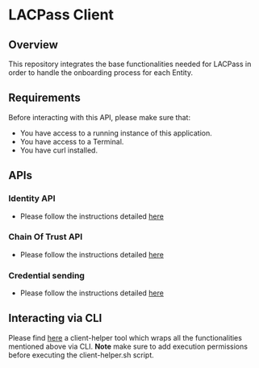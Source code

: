 # LACPass Client

## Overview

This repository integrates the base functionalities needed for LACPass in order to handle the onboarding process for each Entity.

## Requirements

Before interacting with this API, please make sure that:
* You have access to a running instance of this application.
* You have access to a Terminal.
* You have curl installed.

## APIs

### Identity API

* Please follow the instructions detailed [here](https://github.com/lacchain/LACPass-identity/blob/master/docs/API-Guide.md)

### Chain Of Trust API

* Please follow the instructions detailed [here](https://github.com/lacchain/LACPass-chain-of-trust/blob/master/docs/api/Manager-Guide.md)

### Credential sending

* Please follow the instructions detailed [here](./Credential-Sending.md)

## Interacting via CLI

Please find [here](./client-helper.sh) a client-helper tool which wraps all the functionalities mentioned above via CLI.
**Note** make sure to add execution permissions before executing the client-helper.sh script.

